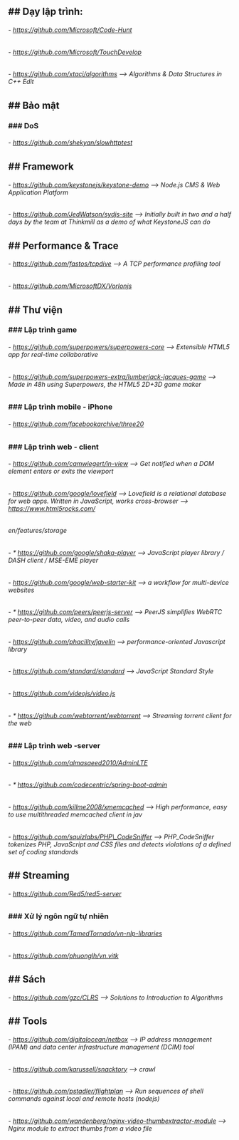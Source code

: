 ## \#\# Dạy lập trình:

###### - https://github.com/Microsoft/Code-Hunt

###### - https://github.com/Microsoft/TouchDevelop

###### - https://github.com/xtaci/algorithms --&gt; Algorithms & Data Structures in C++ Edit



## \#\# Bảo mật



### \#\#\# DoS

###### - https://github.com/shekyan/slowhttptest



## \#\# Framework

###### - https://github.com/keystonejs/keystone-demo --&gt; Node.js CMS & Web Application Platform

###### - https://github.com/JedWatson/sydjs-site --&gt; Initially built in two and a half days by the team at Thinkmill as a demo of what KeystoneJS can do



## \#\# Performance & Trace

###### - https://github.com/fastos/tcpdive --&gt; A TCP performance profiling tool

###### - https://github.com/MicrosoftDX/Vorlonjs



## \#\# Thư viện 



### \#\#\# Lập trình game

###### - https://github.com/superpowers/superpowers-core --&gt; Extensible HTML5 app for real-time collaborative

###### - https://github.com/superpowers-extra/lumberjack-jacques-game --&gt; Made in 48h using Superpowers, the HTML5 2D+3D game maker



### \#\#\# Lập trình mobile - iPhone

###### - https://github.com/facebookarchive/three20



### \#\#\# Lập trình web - client

###### - https://github.com/camwiegert/in-view --&gt; Get notified when a DOM element enters or exits the viewport

###### - https://github.com/google/lovefield --&gt; Lovefield is a relational database for web apps. Written in JavaScript, works cross-browser --&gt; https://www.html5rocks.com/

###### en/features/storage

###### - \* https://github.com/google/shaka-player --&gt; JavaScript player library / DASH client / MSE-EME player

###### - https://github.com/google/web-starter-kit --&gt; a workflow for multi-device websites

###### - \* https://github.com/peers/peerjs-server --&gt; PeerJS simplifies WebRTC peer-to-peer data, video, and audio calls

###### - https://github.com/phacility/javelin --&gt; performance-oriented Javascript library

###### - https://github.com/standard/standard --&gt; JavaScript Standard Style

###### - https://github.com/videojs/video.js

###### - \* https://github.com/webtorrent/webtorrent --&gt; Streaming torrent client for the web



### \#\#\# Lập trình web -server

###### - https://github.com/almasaeed2010/AdminLTE

###### - \* https://github.com/codecentric/spring-boot-admin

###### - https://github.com/killme2008/xmemcached --&gt; High performance, easy to use multithreaded memcached client in jav

###### - https://github.com/squizlabs/PHP\_CodeSniffer --&gt; PHP\_CodeSniffer tokenizes PHP, JavaScript and CSS files and detects violations of a defined set of coding standards



## \#\# Streaming

###### - https://github.com/Red5/red5-server



### \#\#\# Xử lý ngôn ngữ tự nhiên

###### - https://github.com/TamedTornado/vn-nlp-libraries

###### - https://github.com/phuonglh/vn.vitk



## \#\# Sách

###### - https://github.com/gzc/CLRS --&gt; Solutions to Introduction to Algorithms



## \#\# Tools

###### - https://github.com/digitalocean/netbox --&gt; IP address management \(IPAM\) and data center infrastructure management \(DCIM\) tool

###### - https://github.com/karussell/snacktory --&gt; crawl

###### - https://github.com/pstadler/flightplan --&gt; Run sequences of shell commands against local and remote hosts \(nodejs\)

###### - https://github.com/wandenberg/nginx-video-thumbextractor-module --&gt; Nginx module to extract thumbs from a video file



